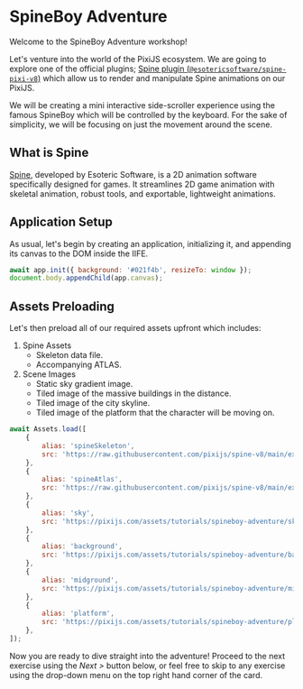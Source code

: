 # SpineBoy Adventure

Welcome to the SpineBoy Adventure workshop!

Let's venture into the world of the PixiJS ecosystem. We are going to explore one of the official plugins; [Spine plugin (`@esotericsoftware/spine-pixi-v8`)](https://github.com/EsotericSoftware/spine-runtimes/tree/4.2/spine-ts) which allow us to render and manipulate Spine animations on our PixiJS.

We will be creating a mini interactive side-scroller experience using the famous SpineBoy which will be controlled by the keyboard. For the sake of simplicity, we will be focusing on just the movement around the scene.

## What is Spine

[Spine](https://esotericsoftware.com/), developed by Esoteric Software, is a 2D animation software specifically designed for games. It streamlines 2D game animation with skeletal animation, robust tools, and exportable, lightweight animations.

## Application Setup

As usual, let's begin by creating an application, initializing it, and appending its canvas to the DOM inside the IIFE.

```javascript
await app.init({ background: '#021f4b', resizeTo: window });
document.body.appendChild(app.canvas);
```

## Assets Preloading

Let's then preload all of our required assets upfront which includes:

1. Spine Assets
    - Skeleton data file.
    - Accompanying ATLAS.
2. Scene Images
    - Static sky gradient image.
    - Tiled image of the massive buildings in the distance.
    - Tiled image of the city skyline.
    - Tiled image of the platform that the character will be moving on.

```javascript
await Assets.load([
    {
        alias: 'spineSkeleton',
        src: 'https://raw.githubusercontent.com/pixijs/spine-v8/main/examples/assets/spineboy-pro.skel',
    },
    {
        alias: 'spineAtlas',
        src: 'https://raw.githubusercontent.com/pixijs/spine-v8/main/examples/assets/spineboy-pma.atlas',
    },
    {
        alias: 'sky',
        src: 'https://pixijs.com/assets/tutorials/spineboy-adventure/sky.png',
    },
    {
        alias: 'background',
        src: 'https://pixijs.com/assets/tutorials/spineboy-adventure/background.png',
    },
    {
        alias: 'midground',
        src: 'https://pixijs.com/assets/tutorials/spineboy-adventure/midground.png',
    },
    {
        alias: 'platform',
        src: 'https://pixijs.com/assets/tutorials/spineboy-adventure/platform.png',
    },
]);
```

Now you are ready to dive straight into the adventure! Proceed to the next exercise using the _Next >_ button below, or feel free to skip to any exercise using the drop-down menu on the top right hand corner of the card.
